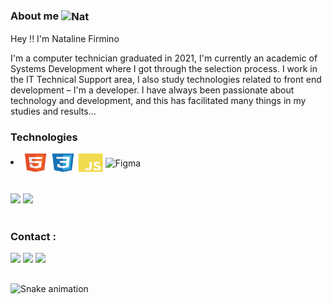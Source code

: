 

### About me  <img alt="Nat" src="https://github.com/natfirmino/natfirmino/blob/main/computer-illustration.png" min-width="40px" max-width="40px" width="60px" align="center">

Hey !! I'm Nataline Firmino 

I'm a computer technician graduated in 2021, I'm currently an academic of Systems Development where I got through the selection process.
I work in the IT Technical Support area, I also study technologies related to front end development – I'm a developer.
I have always been passionate about technology and development, and this has facilitated many things in my studies and results... 



### Technologies
<li>

<img align="center" alt="HTML" height="30" width="40" src="https://raw.githubusercontent.com/devicons/devicon/master/icons/html5/html5-original.svg"> 
<img align="center" alt="CSS" height="30" width="40" src="https://raw.githubusercontent.com/devicons/devicon/master/icons/css3/css3-original.svg">
<img align="center" alt="Js" height="30" width="40" src="https://raw.githubusercontent.com/devicons/devicon/master/icons/javascript/javascript-plain.svg">
<img align="center" alt="Figma" height="30" width="40" src="https://cdn.jsdelivr.net/gh/devicons/devicon/icons/figma/figma-original.svg">
</div>

</li>






<br>
 
 
  <br>

 <div align="center>
  <a href="https://github.com/natfirmino">
  <img height="150em" src="https://github-readme-stats.vercel.app/api?username=natfirmino&show_icons=true&theme=dracula&include_all_commits=true&count_private=true"/>
  <img height="150em" src="https://github-readme-stats.vercel.app/api/top-langs/?username=Natfirmino&layout=compact&langs_count=7&theme=dracula"/><br>
</div>
 
<br>

 
 
 ### Contact : 
  <a href="https://instagram.com/natalinefirmino_" target="_blank"><img src="https://img.shields.io/badge/-Instagram-%23E4405F?style=for-the-badge&logo=instagram&logoColor=white" target="_blank"></a> 
  <a href="https:///www.linkedin.com/in/nataline-firmino-0b82b3209/" target="_blank"><img src="https://img.shields.io/badge/-LinkedIn-%230077B5?style=for-the-badge&logo=linkedin&logoColor=white" target="_blank"></a> 
    <a href = "mailto:nataliefirmino@gmail.com"><img src="https://img.shields.io/badge/-Gmail-%23333?style=for-the-badge&logo=gmail&logoColor=white" target="_blank"></a>
     

 
 ##

 
  ![Snake animation](https://github.com/natfirmino/TesteNat/blob/output/github-contribution-grid-snake.svg)













